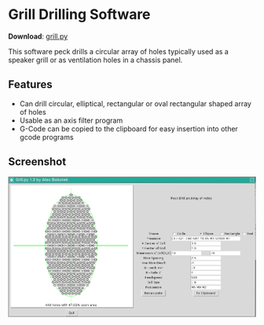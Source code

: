 Grill Drilling Software
=======================

**Download**: [grill.py](https://github.com/njh/simple-gcode-generators/raw/master/grill/grill.py)

This software peck drills a circular array of holes typically used as a speaker grill or as ventilation holes in a chassis panel.

Features
--------

* Can drill circular, elliptical, rectangular or oval rectangular shaped array of holes
* Usable as an axis filter program
* G-Code can be copied to the clipboard for easy insertion into other gcode programs

Screenshot
-----------

![Screenshot of version 1.3](grill/grill-13.png)
